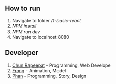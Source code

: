 ## How to run
1. Navigate to folder */1-basic-react*
2. *NPM install*
3. *NPM run dev*
4. Navigate to localhost:8080

## Developer
1. [Chun Rapeepat](https://facebook.com/chun42) - Programming, Web Develope
2. [Frong](https://facebook.com/chun42) - Animation, Model
3. [Phan](https://facebook.com/chun42) - Programming, Story, Design
